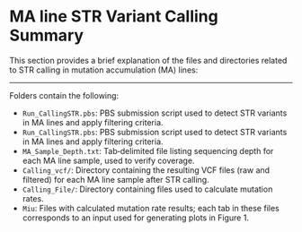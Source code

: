 #  MA line STR Variant Calling Summary

This section provides a brief explanation of the files and directories related to STR calling in mutation accumulation (MA) lines:

---

Folders contain the following:

- `Run_CallingSTR.pbs`:
   PBS submission script used to detect STR variants in MA lines and apply filtering criteria.
- `Run_CallingSTR.pbs`:
   PBS submission script used to detect STR variants in MA lines and apply filtering criteria.
- `MA_Sample_Depth.txt`:
   Tab‑delimited file listing sequencing depth for each MA line sample, used to verify coverage.
- `Calling_vcf/`:
   Directory containing the resulting VCF files (raw and filtered) for each MA line sample after STR calling.
- `Calling_File/`:
   Directory containing files used to calculate mutation rates.
- `Miu`:
   Files with calculated mutation rate results; each tab in these files corresponds to an input used for generating plots in Figure 1.
